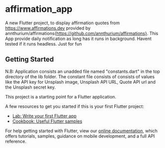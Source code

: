 # affirmation_app

A new Flutter project, to display affirmation quotes from https://www.affirmations.dev provided by annthurium/affirmations{https://github.com/annthurium/affirmations}. This App provide daily notification as long has it runs in background. Havent tested if it runs headless. Just for fun

## Getting Started

N.B: Application consists an unadded file named "constants.dart" in the top directory of the lib folder.
The constant file consists of consists of values like the API key for Unsplash image, Unsplash API URL, Quote API url and the Unsplash secret key.

This project is a starting point for a Flutter application.

A few resources to get you started if this is your first Flutter project:

- [Lab: Write your first Flutter app](https://flutter.dev/docs/get-started/codelab)
- [Cookbook: Useful Flutter samples](https://flutter.dev/docs/cookbook)

For help getting started with Flutter, view our
[online documentation](https://flutter.dev/docs), which offers tutorials,
samples, guidance on mobile development, and a full API reference.
